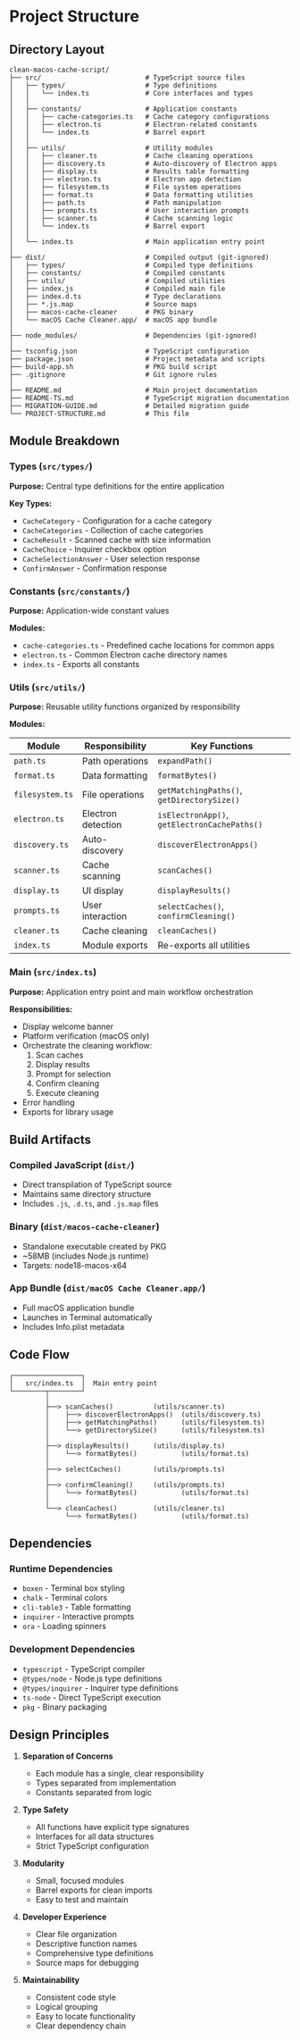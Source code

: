 # Project Structure

## Directory Layout

```
clean-macos-cache-script/
├── src/                          # TypeScript source files
│   ├── types/                    # Type definitions
│   │   └── index.ts              # Core interfaces and types
│   │
│   ├── constants/                # Application constants
│   │   ├── cache-categories.ts   # Cache category configurations
│   │   ├── electron.ts           # Electron-related constants
│   │   └── index.ts              # Barrel export
│   │
│   ├── utils/                    # Utility modules
│   │   ├── cleaner.ts            # Cache cleaning operations
│   │   ├── discovery.ts          # Auto-discovery of Electron apps
│   │   ├── display.ts            # Results table formatting
│   │   ├── electron.ts           # Electron app detection
│   │   ├── filesystem.ts         # File system operations
│   │   ├── format.ts             # Data formatting utilities
│   │   ├── path.ts               # Path manipulation
│   │   ├── prompts.ts            # User interaction prompts
│   │   ├── scanner.ts            # Cache scanning logic
│   │   └── index.ts              # Barrel export
│   │
│   └── index.ts                  # Main application entry point
│
├── dist/                         # Compiled output (git-ignored)
│   ├── types/                    # Compiled type definitions
│   ├── constants/                # Compiled constants
│   ├── utils/                    # Compiled utilities
│   ├── index.js                  # Compiled main file
│   ├── index.d.ts                # Type declarations
│   ├── *.js.map                  # Source maps
│   ├── macos-cache-cleaner       # PKG binary
│   └── macOS Cache Cleaner.app/  # macOS app bundle
│
├── node_modules/                 # Dependencies (git-ignored)
│
├── tsconfig.json                 # TypeScript configuration
├── package.json                  # Project metadata and scripts
├── build-app.sh                  # PKG build script
├── .gitignore                    # Git ignore rules
│
├── README.md                     # Main project documentation
├── README-TS.md                  # TypeScript migration documentation
├── MIGRATION-GUIDE.md            # Detailed migration guide
└── PROJECT-STRUCTURE.md          # This file
```

## Module Breakdown

### Types (`src/types/`)

**Purpose:** Central type definitions for the entire application

**Key Types:**
- `CacheCategory` - Configuration for a cache category
- `CacheCategories` - Collection of cache categories
- `CacheResult` - Scanned cache with size information
- `CacheChoice` - Inquirer checkbox option
- `CacheSelectionAnswer` - User selection response
- `ConfirmAnswer` - Confirmation response

### Constants (`src/constants/`)

**Purpose:** Application-wide constant values

**Modules:**
- `cache-categories.ts` - Predefined cache locations for common apps
- `electron.ts` - Common Electron cache directory names
- `index.ts` - Exports all constants

### Utils (`src/utils/`)

**Purpose:** Reusable utility functions organized by responsibility

**Modules:**

| Module | Responsibility | Key Functions |
|--------|---------------|---------------|
| `path.ts` | Path operations | `expandPath()` |
| `format.ts` | Data formatting | `formatBytes()` |
| `filesystem.ts` | File operations | `getMatchingPaths()`, `getDirectorySize()` |
| `electron.ts` | Electron detection | `isElectronApp()`, `getElectronCachePaths()` |
| `discovery.ts` | Auto-discovery | `discoverElectronApps()` |
| `scanner.ts` | Cache scanning | `scanCaches()` |
| `display.ts` | UI display | `displayResults()` |
| `prompts.ts` | User interaction | `selectCaches()`, `confirmCleaning()` |
| `cleaner.ts` | Cache cleaning | `cleanCaches()` |
| `index.ts` | Module exports | Re-exports all utilities |

### Main (`src/index.ts`)

**Purpose:** Application entry point and main workflow orchestration

**Responsibilities:**
- Display welcome banner
- Platform verification (macOS only)
- Orchestrate the cleaning workflow:
  1. Scan caches
  2. Display results
  3. Prompt for selection
  4. Confirm cleaning
  5. Execute cleaning
- Error handling
- Exports for library usage

## Build Artifacts

### Compiled JavaScript (`dist/`)
- Direct transpilation of TypeScript source
- Maintains same directory structure
- Includes `.js`, `.d.ts`, and `.js.map` files

### Binary (`dist/macos-cache-cleaner`)
- Standalone executable created by PKG
- ~58MB (includes Node.js runtime)
- Targets: node18-macos-x64

### App Bundle (`dist/macOS Cache Cleaner.app/`)
- Full macOS application bundle
- Launches in Terminal automatically
- Includes Info.plist metadata

## Code Flow

```
┌─────────────────┐
│   src/index.ts  │  Main entry point
└────────┬────────┘
         │
         ├──> scanCaches()          (utils/scanner.ts)
         │    ├──> discoverElectronApps()  (utils/discovery.ts)
         │    ├──> getMatchingPaths()      (utils/filesystem.ts)
         │    └──> getDirectorySize()      (utils/filesystem.ts)
         │
         ├──> displayResults()      (utils/display.ts)
         │    └──> formatBytes()           (utils/format.ts)
         │
         ├──> selectCaches()        (utils/prompts.ts)
         │
         ├──> confirmCleaning()     (utils/prompts.ts)
         │    └──> formatBytes()           (utils/format.ts)
         │
         └──> cleanCaches()         (utils/cleaner.ts)
              └──> formatBytes()           (utils/format.ts)
```

## Dependencies

### Runtime Dependencies
- `boxen` - Terminal box styling
- `chalk` - Terminal colors
- `cli-table3` - Table formatting
- `inquirer` - Interactive prompts
- `ora` - Loading spinners

### Development Dependencies
- `typescript` - TypeScript compiler
- `@types/node` - Node.js type definitions
- `@types/inquirer` - Inquirer type definitions
- `ts-node` - Direct TypeScript execution
- `pkg` - Binary packaging

## Design Principles

1. **Separation of Concerns**
   - Each module has a single, clear responsibility
   - Types separated from implementation
   - Constants separated from logic

2. **Type Safety**
   - All functions have explicit type signatures
   - Interfaces for all data structures
   - Strict TypeScript configuration

3. **Modularity**
   - Small, focused modules
   - Barrel exports for clean imports
   - Easy to test and maintain

4. **Developer Experience**
   - Clear file organization
   - Descriptive function names
   - Comprehensive type definitions
   - Source maps for debugging

5. **Maintainability**
   - Consistent code style
   - Logical grouping
   - Easy to locate functionality
   - Clear dependency chain
